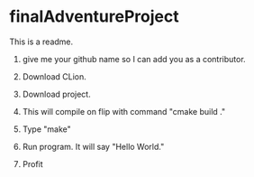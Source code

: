 # finalAdventureProject
This is a readme.

1. give me your github name so I can add you as a contributor.

2. Download CLion.

3. Download project.

4. This will compile on flip with command "cmake build ."

5. Type "make"

6. Run program. It will say "Hello World."

7. Profit